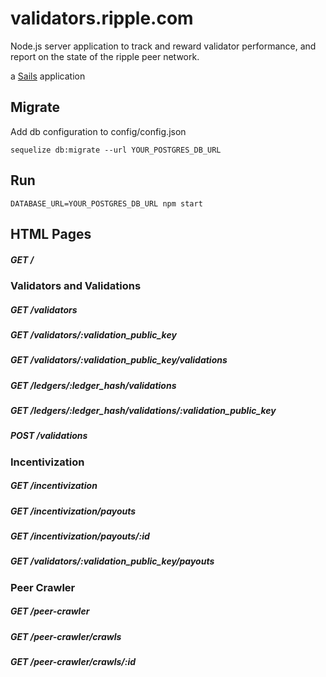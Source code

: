 # validators.ripple.com

Node.js server application to track and reward validator performance,
and report on the state of the ripple peer network.

a [Sails](http://sailsjs.org) application

## Migrate

Add db configuration to config/config.json

````
sequelize db:migrate --url YOUR_POSTGRES_DB_URL
````

## Run

````
DATABASE_URL=YOUR_POSTGRES_DB_URL npm start
````

## HTML Pages

##### GET /

### Validators and Validations

##### GET /validators
##### GET /validators/:validation_public_key
##### GET /validators/:validation_public_key/validations
##### GET /ledgers/:ledger_hash/validations
##### GET /ledgers/:ledger_hash/validations/:validation_public_key
##### POST /validations

### Incentivization

##### GET /incentivization
##### GET /incentivization/payouts
##### GET /incentivization/payouts/:id
##### GET /validators/:validation_public_key/payouts

### Peer Crawler

##### GET /peer-crawler
##### GET /peer-crawler/crawls
##### GET /peer-crawler/crawls/:id

